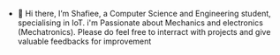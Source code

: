 - 👋 Hi there, I’m Shafiee, a Computer Science and Engineering student, specialising in IoT.
i'm  Passionate about Mechanics and electronics (Mechatronics).
Please do feel free to interract with projects and give valuable feedbacks for improvement

<!---
Shafiee10/Shafiee10 is a ✨ special ✨ repository because its `README.md` (this file) appears on your GitHub profile.
You can click the Preview link to take a look at your changes.
--->
